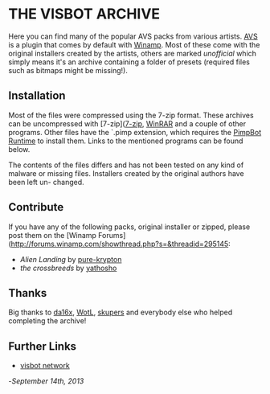 # THE VISBOT ARCHIVE

Here you can find many of the popular AVS packs from various artists. [AVS](http://en.wikipedia.org/wiki/Advanced_Visualization_Studio) is a plugin that comes by default with [Winamp](http://winamp.com). Most of these come with the original installers created by the artists, others are marked *unofficial* which simply means it's an archive containing a folder of presets (required files such as bitmaps might be missing!).

## Installation

Most of the files were compressed using the 7-zip format. These archives can be uncompressed with [7-zip]([7-zip](http://7-zip.org), [WinRAR](http://www.rarlab.com/) and a couple of other programs. Other files have the `.pimp extension, which requires the [PimpBot Runtime](http://whyeye.org/projects/pimpbot/) to install them. Links to the mentioned programs can be found below.

The contents of the files differs and has not been tested on any kind of malware or missing files. Installers created by the original authors have been left un- changed.

## Contribute

If you have any of the following packs, original installer or zipped, please post them on the [Winamp Forums](http://forums.winamp.com/showthread.php?s=&threadid=295145:

* *Alien Landing* by [pure-krypton](http://pure-krypton.deviantart.com)
* *the crossbreeds* by [yathosho](http://yathosho.deviantart.com)

## Thanks

Big thanks to [da16x](http://da16x.deviantart.com/), [WotL](http://wotl.deviantart.com/), [skupers](http://skupers.deviantart.com/) and everybody else who helped completing the
archive!

## Further Links

* [visbot network](http://visbot.net)


-*September 14th, 2013*
